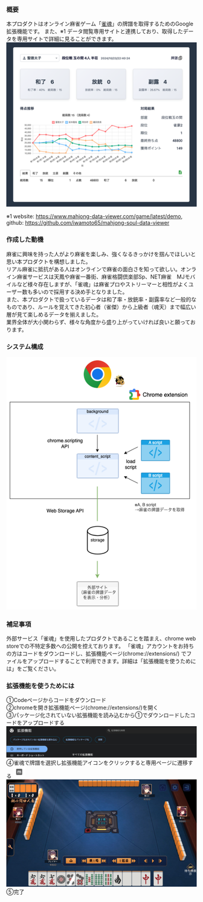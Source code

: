 ### 概要
本プロダクトはオンライン麻雀ゲーム「[雀魂](https://mahjongsoul.com)」の牌譜を取得するためのGoogle拡張機能です。
また、※1 データ閲覧専用サイトと連携しており、取得したデータを専用サイトで詳細に見ることができます。
![data-viewer-image](https://github.com/iwamoto65/github-images/raw/main/mahjong-data-viewer-page.png)

※1 website: https://www.mahjong-data-viewer.com/game/latest/demo, github: https://github.com/iwamoto65/mahjong-soul-data-viewer

### 作成した動機
麻雀に興味を持った人がより麻雀を楽しみ、強くなるきっかけを掴んでほしいと思い本プロダクトを構想しました。  
リアル麻雀に抵抗がある人はオンラインで麻雀の面白さを知って欲しい。オンライン麻雀サービスは天鳳や麻雀一番街、麻雀格闘倶楽部Sp、NET麻雀　MJモバイルなど様々存在しますが、「雀魂」は麻雀プロやストリーマーと相性がよくユーザー数も多いので採用する決め手となりました。  
また、本プロダクトで扱っているデータは和了率・放銃率・副露率など一般的なものであり、ルールを覚えてきた初心者（雀傑）から上級者（魂天）まで幅広い層が見て楽しめるデータを揃えました。  
業界全体が大小関わらず、様々な角度から盛り上がっていければ良いと願っております。

### システム構成
![flowchart-image](https://github.com/iwamoto65/github-images/raw/main/mahjong-data-viewer-flowchart.png)

### 補足事項
外部サービス「雀魂」を使用したプロダクトであることを踏まえ、chrome web storeでの不特定多数への公開を控えております。
「雀魂」アカウントをお持ちの方はコードをダウンロードし、拡張機能ページ(chrome://extensions/) でファイルをアップロードすることで利用できます。詳細は「拡張機能を使うためには」をご覧ください。

### 拡張機能を使うためには
①Codeページからコードをダウンロード  
②chromeを開き拡張機能ページ(chrome://extensions/)を開く  
③パッケージ化されていない拡張機能を読み込むから①でダウンロードしたコードをアップロードする  
![chrome-extension-page-image](https://github.com/iwamoto65/github-images/raw/main/chrome-extension-import-page.png)
④雀魂で牌譜を選択し拡張機能アイコンをクリックすると専用ページに遷移する
![data-viewer-icon](https://github.com/iwamoto65/github-images/raw/main/mahjong-data-viewer-extension-icon.png)
![mahjong-paifu-image](https://github.com/iwamoto65/github-images/raw/main/mahjong-soul-paifu.png)
⑤完了
